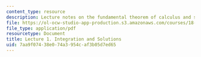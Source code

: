 ```yaml
---
content_type: resource
description: Lecture notes on the fundamental theorem of calculus and solving by quadrature.
file: https://ol-ocw-studio-app-production.s3.amazonaws.com/courses/18-034-honors-differential-equations-spring-2009/7aa9f07438e074a3954caf3b05d7ed65_MIT18_034s09_lec01.pdf
file_type: application/pdf
resourcetype: Document
title: Lecture 1. Integration and Solutions
uid: 7aa9f074-38e0-74a3-954c-af3b05d7ed65
---
```

